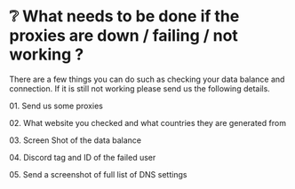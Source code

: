 # ❔ What needs to be done if the proxies are down / failing / not working ?

There are a few things you can do such as checking your data balance and connection. If it is still not working please send us the following details.

01\. Send us some proxies

02\. What website you checked and what countries they are generated from

03\. Screen Shot of the data balance

04\. Discord tag and ID of the failed user

05\. Send a screenshot of full list of DNS settings
